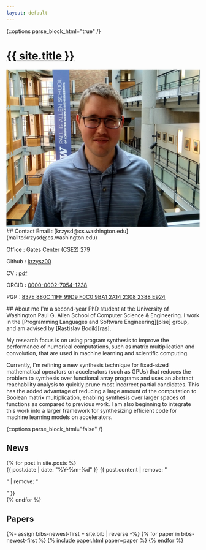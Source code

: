 ```yaml
---
layout: default
---
```

{::options parse_block_html="true" /}
<h1 id="name-header"><a href="{{ site.url }}">{{ site.title }}</a></h1>

<section id="contact">
<img src="/assets/headshot.jpg" id="main-photo" alt="A photo of me" />
## Contact
Email
:    [krzysd@cs.washington.edu](mailto:krzysd@cs.washington.edu)

Office
:    Gates Center (CSE2) 279

Github
:    [krzysz00](https://github.com/krzysz00/)

CV
:    [pdf](/cv.pdf)

ORCID
:    [0000-0002-7054-1238](https://orcid.org/0000-0002-7054-1238)

PGP
:    [837E 880C 11FF 99D9 F0C0  9BA1 2A14 2308 2388 E924](/pubkey.asc)
</section>

<section id="about">
## About me
I'm a second-year PhD student at the University of Washington Paul G. Allen School of Computer Science & Engineering.
I work in the [Programming Languages and Software Engineering][plse] group, and am advised by [Rastislav Bodik][ras].

My research focus is on using program synthesis to improve the performance of numerical computations, such as matrix multiplication and convolution, that are used in machine learning and scientific computing.

Currently, I'm refining a new synthesis technique for fixed-sized mathematical operators on accelerators (such as GPUs) that reduces the problem to synthesis over functional array programs and uses an abstract reachability analysis to quickly prune most incorrect partial candidates.
This has the added advantage of reducing a large amount of the computation to Boolean matrix multiplication, enabling synthesis over larger spaces of functions as compared to previous work.
I am also beginning to integrate this work into a larger framework for synthesizing efficient code for machine learning models on accelerators.

[plse]:  http://uwplse.org
[ras]: https://homes.cs.washington.edu/~bodik/
</section>

{::options parse_block_html="false" /}
<section id="news">
<h2>News</h2>
{% for post in site.posts %}
<div class="news-item">
<span class="date"> {{ post.date | date: "%Y-%m-%d" }} </span>
<span class="content"> {{ post.content | remove: "<p>" | remove: "</p>" }}</span>
</div>
{% endfor %}
</section>

<section id="papers">
<h2>Papers</h2>
{%- assign bibs-newest-first = site.bib | reverse -%}
{% for paper in bibs-newest-first %}
  {% include paper.html paper=paper %}
{% endfor %}
</section>

